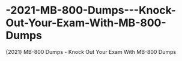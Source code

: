 # -2021-MB-800-Dumps---Knock-Out-Your-Exam-With-MB-800-Dumps
{2021} MB-800 Dumps - Knock Out Your Exam With MB-800 Dumps
